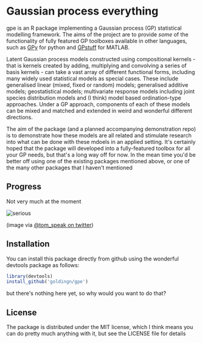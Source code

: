 # Gaussian process everything

gpe is an R package implementing a Gaussian process (GP) statistical modelling framework. The aims of the project are to provide *some* of the functionality of fully featured GP toolboxes available in other languages, such as [GPy](https://github.com/SheffieldML/GPy) for python and [GPstuff](http://becs.aalto.fi/en/research/bayes/gpstuff/) for MATLAB.

Latent Gaussian process models constructed using compositional kernels - that is kernels created by adding, multiplying and convolving a series of basis kernels - can take a vast array of different functional forms, including many widely used statistical models as special cases. These include generalised linear (mixed, fixed or random) models; generalised additive models; geostatistical models; multivariate response models including joint species distribution models and (I think) model based ordination-type approaches. Under a GP approach, components of each of these models can be mixed and matched and extended in weird and wonderful different directions.

The aim of the package (and a planned accompanying demonstration repo) is to demonstrate how these models are all related and stimulate research into what can be done with these mdoels in an applied setting. It's certainly hoped that the package will developed into a fully-featured toolbox for all your GP needs, but that's a long way off for now. In the mean time you'd be better off using one of the existing packages mentioned above, or one of the many other packages that I haven't mentioned

## Progress

Not very much at the moment

![serious](https://pbs.twimg.com/media/B8XypnjIIAI333B.png)

(image via [@tom_speak on twitter](https://twitter.com/tom_speak/status/560120527311106050))


## Installation

You can install this package directly from github using the wonderful devtools package as follows:

```r
library(devtools)
install_github('goldingn/gpe')
```

but there's nothing here yet, so why would you want to do that?


## License

The package is distributed under the MIT license, which I think means you can do pretty much anything with it, but see the LICENSE file for details
